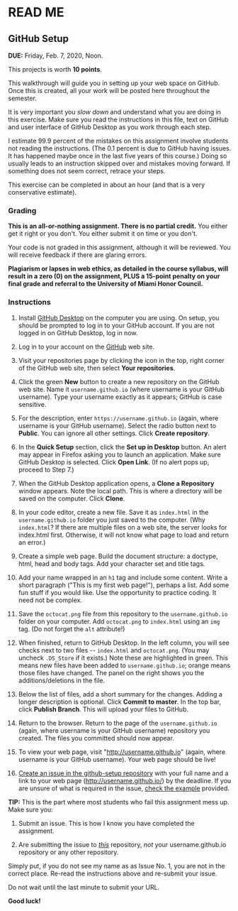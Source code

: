 # READ ME

## GitHub Setup

**DUE:** Friday, Feb. 7, 2020, Noon.

This projects is worth **10 points**.

This walkthrough will guide you in setting up your web space on GitHub. Once this is created, all your work will be posted here throughout the semester.

It is very important you *slow down* and understand what you are doing in this exercise. Make sure you read the instructions in this file, text on GitHub and user interface of GitHub Desktop as you work through each step.

I estimate 99.9 percent of the mistakes on this assignment involve students not reading the instructions. (The 0.1 percent is due to GitHub having issues. It has happened maybe once in the last five years of this course.) Doing so usually leads to an instruction skipped over and mistakes moving forward. If something does not seem correct, retrace your steps.

This exercise can be completed in about an hour (and that is a very conservative estimate).


### Grading

**This is an all-or-nothing assignment. There is no partial credit.** You either get it right or you don't. You either submit it on time or you don't.

Your code is not graded in this assignment, although it will be reviewed. You will receive feedback if there are glaring errors.

**Plagiarism or lapses in web ethics, as detailed in the course syllabus, will result in a zero (0) on the assignment, PLUS a 15-point penalty on your final grade and referral to the University of Miami Honor Council.**


### Instructions

1. Install [GitHub Desktop](http://desktop.github.com) on the computer you are using. On setup, you should be prompted to log in to your GitHub account. If you are not logged in on GitHub Desktop, log in now.

2. Log in to your account on the [GitHub](http://github.com) web site.

3. Visit your repositories page by clicking the icon in the top, right corner of the GitHub web site, then select **Your repositories**.

4. Click the green **New** button to create a new repository on the GitHub web site. Name it `username.github.io` (where username is your GitHub username). Type your username exactly as it appears; GitHub is case sensitive.

5. For the description, enter `https://username.github.io` (again, where username is your GitHub username). Select the radio button next to **Public**. You can ignore all other settings. Click **Create repository**.

6. In the **Quick Setup** section, click the **Set up in Desktop** button. An alert may appear in Firefox asking you to launch an application. Make sure GitHub Desktop is selected. Click **Open Link**. (If no alert pops up, proceed to Step 7.)

7. When the GitHub Desktop application opens, a **Clone a Repository** window appears. Note the local path. This is where a directory will be saved on the computer. Click **Clone**.

8. In your code editor, create a new file. Save it as `index.html` in the `username.github.io` folder you just saved to the computer. (Why `index.html`? If there are multiple files on a web site, the server looks for index.html first. Otherwise, it will not know what page to load and return an error.)

9. Create a simple web page. Build the document structure: a doctype, html, head and body tags. Add your character set and title tags.

10. Add your name wrapped in an `h1` tag and include some content. Write a short paragraph ("This is my first web page!"), perhaps a list. Add some fun stuff if you would like. Use the opportunity to practice coding. It need not be complex.

11. Save the `octocat.png` file from this repository to the `username.github.io` folder on your computer. Add `octocat.png` to `index.html` using an `img` tag. (Do not forget the `alt` attribute!)

12. When finished, return to GitHub Desktop. In the left column, you will see checks next to two files -- `index.html` and `octocat.png`. (You may uncheck `.DS_Store` if it exists.) Note these are highlighted in green. This means new files have been added to `username.github.io`; orange means those files have changed. The panel on the right shows you the additions/deletions in the file.

13. Below the list of files, add a short summary for the changes. Adding a longer description is optional. Click **Commit to master**. In the top bar, click **Publish Branch**. This will upload your files to GitHub.

14. Return to the browser. Return to the page of the `username.github.io` (again, where username is your GitHub username) repository you created. The files you committed should now appear.

15. To view your web page, visit "http://username.github.io" (again, where username is your GitHub username). Your web page should be live!

16. [Create an issue in the github-setup repository](https://github.com/b-ivey/github-setup/issues) with your full name and a link to your web page (http://username.github.io/) by the deadline. If you are unsure of what is required in the issue, [check the example](https://github.com/umiami-web-design/github-setup/issues/1) provided.

  **TIP:** This is the part where most students who fail this assignment mess up. Make sure you:

  1. Submit an issue. This is how I know you have completed the assignment.

  2. Are submitting the issue to *[this](https://github.com/umiami-web-design/github-setup/issues)* repository, *not* your username.github.io repository or any other repository.

  Simply put, if you do not see my name as as Issue No. 1, you are not in the correct place. Re-read the instructions above and re-submit your issue.

Do not wait until the last minute to submit your URL.

**Good luck!**

